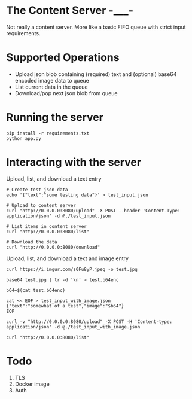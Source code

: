 # The Content Server -___-

Not really a content server. More like a basic FIFO queue with strict input requirements.

# Supported Operations
* Upload json blob containing (required) text and (optional) base64 encoded image data to queue
* List current data in the queue
* Download/pop next json blob from queue
# Running the server
```
pip install -r requirements.txt
python app.py
```
# Interacting with the server
Upload, list, and download a text entry
```
# Create test json data
echo '{"text":"some testing data"}' > test_input.json

# Upload to content server
curl "http://0.0.0.0:8080/upload" -X POST --header 'Content-Type: application/json' -d @./test_input.json

# List items in content server
curl "http://0.0.0.0:8080/list"

# Download the data
curl "http://0.0.0.0:8080/download"
```
Upload, list, and download a text and image entry
```
curl https://i.imgur.com/s0Fu8yP.jpeg -o test.jpg

base64 test.jpg | tr -d '\n' > test.b64enc

b64=$(cat test.b64enc)

cat << EOF > test_input_with_image.json
{"text":"somewhat of a test","image":"$b64"}
EOF

curl -v "http://0.0.0.0:8080/upload" -X POST -H 'Content-type: application/json' -d @./test_input_with_image.json

curl "http://0.0.0.0:8080/list"
```
# Todo
1) TLS
2) Docker image
3) Auth
